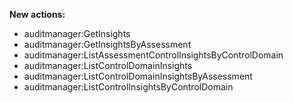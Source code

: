 **New actions:**

- auditmanager:GetInsights
- auditmanager:GetInsightsByAssessment
- auditmanager:ListAssessmentControlInsightsByControlDomain
- auditmanager:ListControlDomainInsights
- auditmanager:ListControlDomainInsightsByAssessment
- auditmanager:ListControlInsightsByControlDomain

